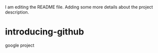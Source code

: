 I am editing the README file. Adding some more details about the project description.
 # introducing-github
google project
